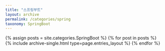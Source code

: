 ```yaml
---
title: "스프링부트"
layout: archive
permalink: /categories/spring
taxonomy: SpringBoot
---
```


{% assign posts = site.categories.SpringBoot %}
{% for post in posts %} {% include archive-single.html type=page.entries_layout %} {% endfor %}
